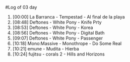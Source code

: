 #Log of 03 day

1. [00:00] La Barranca - Tempestad - Al final de la playa
1. [08:48] Deftones - White Pony - Knife Prty
1. [08:53] Deftones - White Pony - Korea
1. [08:56] Deftones - White Pony - Digital Bath
1. [09:07] Deftones - White Pony - Passenger
1. [10:18] Mono:Massive - Monothrope - Do Some Real
1. [10:21] emune - Mudita - Hierba
1. [10:24] fujitsu - corals 2 - Hills and Horizons
